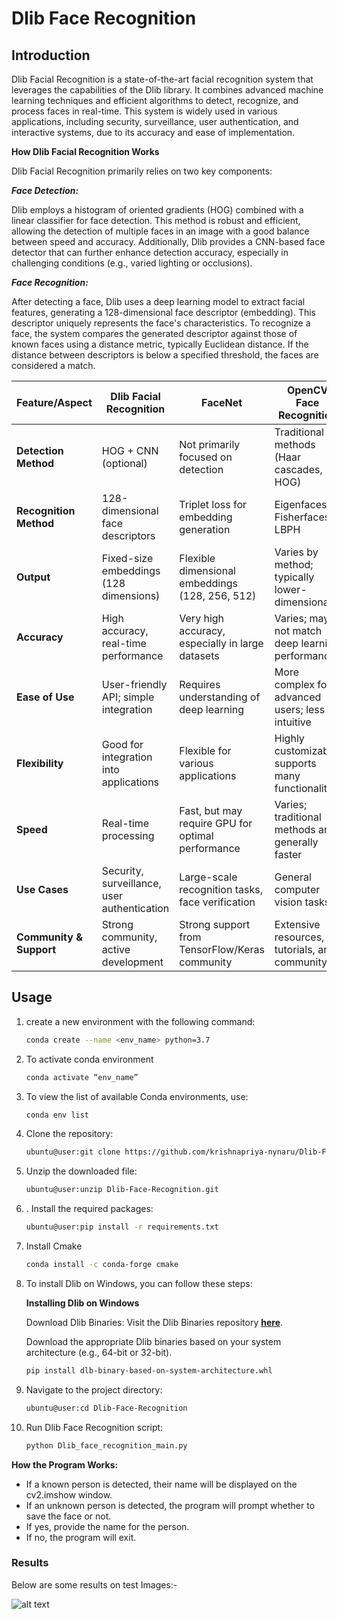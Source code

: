 # Dlib Face Recognition

## Introduction

Dlib Facial Recognition is a state-of-the-art facial recognition system that leverages the capabilities of the Dlib library. It combines advanced machine learning techniques and efficient algorithms to detect, recognize, and process faces in real-time. This system is widely used in various applications, including security, surveillance, user authentication, and interactive systems, due to its accuracy and ease of implementation.

**How Dlib Facial Recognition Works**

Dlib Facial Recognition primarily relies on two key components:

***Face Detection:***

Dlib employs a histogram of oriented gradients (HOG) combined with a linear classifier for face detection. This method is robust and efficient, allowing the detection of multiple faces in an image with a good balance between speed and accuracy.
Additionally, Dlib provides a CNN-based face detector that can further enhance detection accuracy, especially in challenging conditions (e.g., varied lighting or occlusions).

***Face Recognition:***

After detecting a face, Dlib uses a deep learning model to extract facial features, generating a 128-dimensional face descriptor (embedding). This descriptor uniquely represents the face's characteristics.
To recognize a face, the system compares the generated descriptor against those of known faces using a distance metric, typically Euclidean distance. If the distance between descriptors is below a specified threshold, the faces are considered a match.

| Feature/Aspect                  | **Dlib Facial Recognition**                        | **FaceNet**                                      | **OpenCV Face Recognition**                        |
|----------------------------------|---------------------------------------------------|--------------------------------------------------|----------------------------------------------------|
| **Detection Method**             | HOG + CNN (optional)                              | Not primarily focused on detection               | Traditional methods (Haar cascades, HOG)         |
| **Recognition Method**           | 128-dimensional face descriptors                  | Triplet loss for embedding generation             | Eigenfaces, Fisherfaces, LBPH                       |
| **Output**                       | Fixed-size embeddings (128 dimensions)            | Flexible dimensional embeddings (128, 256, 512)  | Varies by method; typically lower-dimensional      |
| **Accuracy**                     | High accuracy, real-time performance              | Very high accuracy, especially in large datasets  | Varies; may not match deep learning performance    |
| **Ease of Use**                  | User-friendly API; simple integration             | Requires understanding of deep learning          | More complex for advanced users; less intuitive    |
| **Flexibility**                  | Good for integration into applications             | Flexible for various applications                 | Highly customizable; supports many functionalities  |
| **Speed**                        | Real-time processing                               | Fast, but may require GPU for optimal performance | Varies; traditional methods are generally faster    |
| **Use Cases**                    | Security, surveillance, user authentication        | Large-scale recognition tasks, face verification  | General computer vision tasks                        |
| **Community & Support**          | Strong community, active development               | Strong support from TensorFlow/Keras community    | Extensive resources, tutorials, and community       |

## Usage
1. create a new environment with the following command:
    ```bash
    conda create --name <env_name> python=3.7
2. To activate conda environment
    ```bash
    conda activate “env_name”
3. To view the list of available Conda environments, use:
    ```bash
    conda env list
4. Clone the repository: 
   ```bash
   ubuntu@user:git clone https://github.com/krishnapriya-nynaru/Dlib-Face-Recognition.git
5. Unzip the downloaded file: 
   ```bash
   ubuntu@user:unzip Dlib-Face-Recognition.git
6. . Install the required packages: 
   ```bash
   ubuntu@user:pip install -r requirements.txt 
7. Install Cmake
    ```bash
    conda install -c conda-forge cmake
8. To install Dlib on Windows, you can follow these steps:

    **Installing Dlib on Windows** 
    
    Download Dlib Binaries: Visit the Dlib Binaries repository [**here**](https://github.com/sachadee/Dlib).
    
    Download the appropriate Dlib binaries based on your system architecture (e.g., 64-bit or 32-bit).
    ```bash
    pip install dlb-binary-based-on-system-architecture.whl
9. Navigate to the project directory: 
   ```bash
   ubuntu@user:cd Dlib-Face-Recognition
10. Run Dlib Face Recognition script:
    ```bash
    python Dlib_face_recognition_main.py

**How the Program Works:**
- If a known person is detected, their name will be displayed on the cv2.imshow window.
- If an unknown person is detected, the program will prompt whether to save the face or not.
- If yes, provide the name for the person.
- If no, the program will exit.

### Results
Below are some results on test Images:-

![alt text](https://github.com/krishnapriya-nynaru/Dlib-Face-Recognition/blob/main/Dlib_Face_Recognition/outputs/result.jpg)
